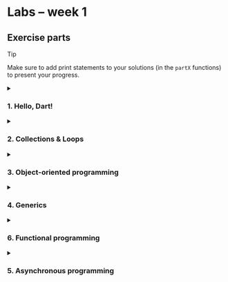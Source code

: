 # Labs – week 1

## Exercise parts

> [!TIP]
> Make sure to add print statements to your solutions (in the `partX` functions)
> to present your progress.

<details>
<summary><h3>1. Hello, Dart!</h3></summary>
TODO
</details>

<details>
<summary><h3>2. Collections & Loops</h3></summary>

1. Lists & sets
    1. Create a list of 30 random integers between 0 and 20 (use the `Random`
       class).
    2. Sort the list in descending order.
    3. Filter the list, so that it contains only numbers divisible by 3.
    4. Remove duplicates from the list (i.e., make a set out of it).
    5. Print each element, its index in the list, and whether it is even or odd.
2. Maps
    1. Create a collection of Strings (e.g., names, cities, etc.).
    2. Create a map that maps each string to its length.
    3. Group the elements by their first letter. [`package:collection`] might be
       useful here.

[`package:collection`]: https://pub.dev/documentation/collection/latest/

</details>

<details>
<summary><h3>3. Object-oriented programming</h3></summary>

1. Define a following class hierarchy of animals.
   All animals have an age and a name. Their `description` should include these
   two fields.

   *Make sure that `Dog`, `Cat` and `Cow` are the **only** animals allowed in
   this hierarchy.*

    ```mermaid
    ---
    title:
    ---
    classDiagram
        class Animal {
            int age
            String name
            get String description
            void makeSound()*
        }

        Animal <|-- Dog
        class Dog {
            String color
        }

        Animal <|-- Cat
        class Cat {
            String color
        }

        Animal <|-- Cow
        class Cow {
            int weight
        }
    ```

2. Create a list of various animals.
   Iterate over this list and make every animal make a sound. Also, for each
   animal, print its additional fields like `color` or `weight`.

   *Use pattern matching to simplify matching subclasses and reading their
   properties.*

</details>

<details>
<summary><h3>4. Generics</h3></summary>

1. Define a generic `Container` class that holds a single value.

   Example usage:
   ```dart
   final intContainer = Container<int>(42);
   final stringContainer = Container<String>('Hello, world!');
   ```

   Make sure `null` **_cannot_** be stored in the container, i.e. the type
   parameter is not nullable:

   ```dart
   // This shouldn't compile
   final invalid = Container<String?>(null);
   ```

2. Create a list of various containers. Then loop over them: if the contained
   value is a number, print its square. If it's a string, print its length.

</details>

<details>
<summary><h3>6. Functional programming</h3></summary>
TODO
</details>

<details>
<summary><h3>5. Asynchronous programming</h3></summary>
TODO
</details>
